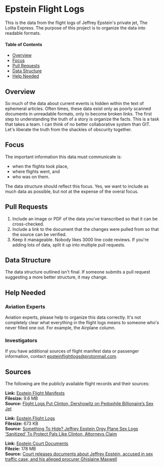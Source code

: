 # Epstein Flight Logs
This is the data from the flight logs of Jeffrey Epstein's private jet, The Lolita Express. The purpose of this project is to organize the data into readable formats.

#### Table of Contents
- [Overview](#overview)
- [Focus](#focus)
- [Pull Requests](#pull-requests)
- [Data Structure](#data-structure)
- [Help Needed](#help-needed)

## Overview
So much of the data about current events is hidden within the text of ephemeral articles. Often times, these data exist only as poorly scanned documents in unreadable formats, only to become broken links. The first step to understanding the truth of a story is organize the facts. This is a task that takes a team. I can think of no better collaborative system than GIT. Let's liberate the truth from the shackles of obscurity together.

## Focus
The important information this data must communicate is:

- when the flights took place,
- where flights went, and
- who was on them.

The data structure should reflect this focus. Yes, we want to include as much data as possible, but not at the expense of the overal focus.

## Pull Requests
1. Include an image or PDF of the data you've transcribed so that it can be cross-checked.
2. Include a link to the document that the changes were pulled from so that the source can be verified.
3. Keep it manageable. Nobody likes 3000 line code reviews. If you're adding lots of data, split it up into multiple pull requests.

## Data Structure
The data structure outlined isn't final. If someone submits a pull request suggesting a more better structure, it may change.

## Help Needed
### Aviation Experts
Aviation experts, please help to organize this data correctly. It's not completely clear what everything in the flight logs means to someone who's never filled one out. For example, the Airplane column.
### Investigators
If you have additional sources of flight manifest data or passenger information, contact [epsteinflightlogs@protonmail.com](mailto:epsteinflightlogs@protonmail.com).

## Sources
The following are the publicly available flight records and their sources:

**Link:** [Epstein Flight Manifests](https://www.dropbox.com/s/ugplsdawnkvkfcv/GAWKER-epstein-flight-manifests.pdf?dl=0)  
**Filesize:** 9.6 MB  
**Source:** [Flight Logs Put Clinton, Dershowitz on Pedophile Billionaire’s Sex Jet](https://gawker.com/flight-logs-put-clinton-dershowitz-on-pedophile-billio-1681039971)

**Link:** [Epstein Flight Logs](https://www.dropbox.com/s/0911d48rotdi2fl/RADAR-epstein-flight-logs.pdf?dl=0)  
**Filesize:** 673 KB  
**Source:** [Something To Hide? Jeffrey Epstein Orgy Plane Sex Logs ‘Sanitized’ To Protect Pals Like Clinton, Attorneys Claim](https://radaronline.com/exclusives/2015/01/royal-sex-scandal-prince-andrew-pedophile-flight-logs/)

**Link:** [Epstein Court Documents](https://www.dropbox.com/s/4mlcoqri6t8m0nn/CNBC-epstein-court-docs.pdf?dl=0)  
**Filezie:** 178 MB  
**Source:** [Court releases documents about Jeffrey Epstein, accused in sex traffic case, and his alleged procurer Ghislaine Maxwell](https://www.cnbc.com/2019/08/09/documents-released-about-jeffrey-epstein-and-ghislaine-maxwell.html)
